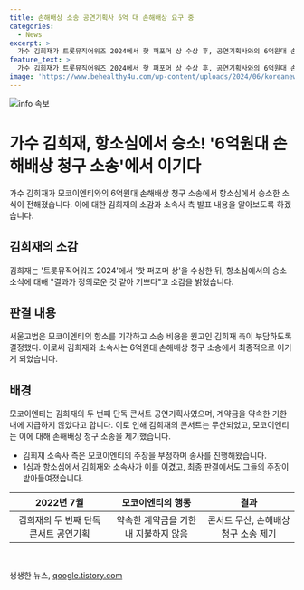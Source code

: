 ```yaml
---
title: 손해배상 소송 공연기획사 6억 대 손해배상 요구 중
categories:
  - News
excerpt: >
  가수 김희재가 트롯뮤직어워즈 2024에서 핫 퍼포머 상 수상 후, 공연기획사와의 6억원대 손해배상 청구 소송에서 승소했다. 이로써 모코이엔티가 김희재와 소속사를 상대로 한 항소심에서 패배한 것으로 밝혀졌다. 모코이엔티는 김희재의 단독 콘서트 공연 기획사였으나 약속된 계약금을 제때 지불하지 않아 콘서트가 무산되자 손해배상 청구 소송을 냈고, 법원은 김희재 손을 들어준 결정을 내렸다.
feature_text: >
  가수 김희재가 트롯뮤직어워즈 2024에서 핫 퍼포머 상 수상 후, 공연기획사와의 6억원대 손해배상 청구 소송에서 승소했다. 이로써 모코이엔티가 김희재와 소속사를 상대로 한 항소심에서 패배한 것으로 밝혀졌다. 모코이엔티는 김희재의 단독 콘서트 공연 기획사였으나 약속된 계약금을 제때 지불하지 않아 콘서트가 무산되자 손해배상 청구 소송을 냈고, 법원은 김희재 손을 들어준 결정을 내렸다.
image: 'https://www.behealthy4u.com/wp-content/uploads/2024/06/koreanews.jpg'
---
```


<p><img src="https://www.behealthy4u.com/wp-content/uploads/2024/06/koreanews.jpg" alt="info 속보" /></p>

<h1>가수 김희재, 항소심에서 승소! '6억원대 손해배상 청구 소송'에서 이기다</h1>

<p data-ke-size="size16">가수 김희재가 모코이엔티와의 6억원대 손해배상 청구 소송에서 항소심에서 승소한 소식이 전해졌습니다. 이에 대한 김희재의 소감과 소속사 측 발표 내용을 알아보도록 하겠습니다.</p>

<h2 data-ke-size="size26">김희재의 소감</h2>

<p data-ke-size="size16">김희재는 '트롯뮤직어워즈 2024'에서 '핫 퍼포머 상'을 수상한 뒤, 항소심에서의 승소 소식에 대해 "결과가 정의로운 것 같아 기쁘다"고 소감을 밝혔습니다.</p>

<h2 data-ke-size="size26">판결 내용</h2>

<p data-ke-size="size16">서울고법은 모코이엔티의 항소를 기각하고 소송 비용을 원고인 김희재 측이 부담하도록 결정했다. 이로써 김희재와 소속사는 6억원대 손해배상 청구 소송에서 최종적으로 이기게 되었습니다.</p>

<h2 data-ke-size="size26">배경</h2>

<p data-ke-size="size16">모코이엔티는 김희재의 두 번째 단독 콘서트 공연기획사였으며, 계약금을 약속한 기한 내에 지급하지 않았다고 합니다. 이로 인해 김희재의 콘서트는 무산되었고, 모코이엔티는 이에 대해 손해배상 청구 소송을 제기했습니다.</p>

<ul>
<li>김희재 소속사 측은 모코이엔티의 주장을 부정하며 송사를 진행해왔습니다.</li>
<li>1심과 항소심에서 김희재와 소속사가 이를 이겼고, 최종 판결에서도 그들의 주장이 받아들여졌습니다.</li>
</ul>

<table>
<thead>
<tr>
<th style="text-align: center;">2022년 7월</th>
<th style="text-align: center;">모코이엔티의 행동</th>
<th style="text-align: center;">결과</th>
</tr>
</thead>
<tbody>
<tr>
<td style="text-align: center;">김희재의 두 번째 단독 콘서트 공연기획</td>
<td style="text-align: center;">약속한 계약금을 기한 내 지불하지 않음</td>
<td style="text-align: center;">콘서트 무산, 손해배상 청구 소송 제기</td>
</tr>
</tbody>
</table>

<p data-ke-size="size16">&nbsp;</p>
생생한 뉴스, <a href="https://qoogle.tistory.com" rel="dofollow">qoogle.tistory.com</a>


